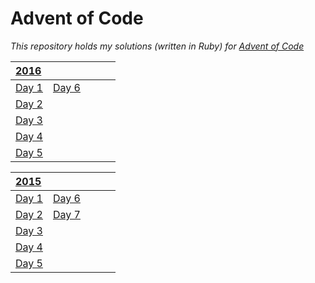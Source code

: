 # Advent of Code
_This repository holds my solutions (written in Ruby) for [Advent of Code](http://adventofcode.com)_

| [2016](2016) | | | | |
| :--- | :--- | :--- | :--- | :--- |
| [Day 1](2016/day1) | [Day 6](2016/day6) | | | |
| [Day 2](2016/day2) | | | | |
| [Day 3](2016/day3) | | | | |
| [Day 4](2016/day4) | | | | |
| [Day 5](2016/day5) | | | | |

| [2015](2015) | | | | |
| :--- | :--- | :--- | :--- | :--- |
| [Day 1](2015/day1) | [Day 6](2015/day6) | | | |
| [Day 2](2015/day2) | [Day 7](2015/day7) | | | |
| [Day 3](2015/day3) | | | | |
| [Day 4](2015/day4) | | | | |
| [Day 5](2015/day5) | | | | |